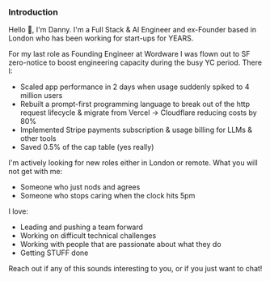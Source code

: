 ### Introduction

Hello 👋, I'm Danny. I'm a Full Stack & AI Engineer and ex-Founder based in London who has been working for start-ups for YEARS.

For my last role as Founding Engineer at Wordware I was flown out to SF zero-notice to boost engineering capacity during the busy YC period. There I:

- Scaled app performance in 2 days when usage suddenly spiked to 4 million users
- Rebuilt a prompt-first programming language to break out of the http request lifecycle & migrate from Vercel -> Cloudflare reducing costs by 80%
- Implemented Stripe payments subscription & usage billing for LLMs & other tools
- Saved 0.5% of the cap table (yes really)

I'm actively looking for new roles either in London or remote. What you will not get with me:

- Someone who just nods and agrees
- Someone who stops caring when the clock hits 5pm

I love:

- Leading and pushing a team forward
- Working on difficult technical challenges
- Working with people that are passionate about what they do
- Getting STUFF done

Reach out if any of this sounds interesting to you, or if you just want to chat!
